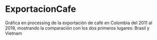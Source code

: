 # ExportacionCafe
Gráfica en processing de la exportación de café en Colombia del 2011 al 2019, mostrando la comparación con los dos primeros lugares: Brasil y Vietnam
